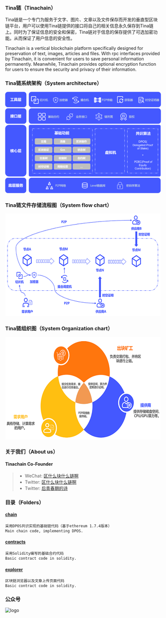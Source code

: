 
### Tina链（Tinachain）
Tina链是一个专门为服务于文字、图片、文章以及文件保存而开发的垂直型区块链平台，用户可以使用Tina链提供的接口将自己的相关信息永久保存到Tina链上。同时为了保证信息的安全和保密，Tina链对于信息的保存提供了可选加密功能。从而保证了用户信息的安全性。

Tinachain is a vertical blockchain platform specifically designed for preservation of text, images, articles and files. With rpc interfaces provided by Tinachain, it is convenient for users to save personal information permanently. Meanwhile, Tinachain provides optional encryption function for users to ensure the security and privacy of their information.

### Tina链系统架构（System architecture）
![Image text](https://github.com/DExpress-dev/DE-tinachain/blob/main/Tina/image/Architecture.png)

### Tina链文件存储流程图（System flow chart）
![Image text](https://github.com/DExpress-dev/DE-tinachain/blob/main/Tina/image/process.png)

### Tina链组织图（System Organization chart）
![Image text](https://github.com/DExpress-dev/DE-tinachain/blob/main/Tina/image/combination.png)


### 关于我们（About us）

#### Tinachain Co-Founder
> * WeChat: [区什么块什么链啊](Blockchain_fxh7622) 	
> * Twitter: [区什么块什么链啊](https://twitter.com/chain_fxh7622) 
> * Twitter: [后青春期的诗](https://twitter.com/chain_stayreal)


### 目录（Folders）

#### [chain](https://github.com/DExpress-dev/DE-tinachain/tree/master/chain)
    采用DPOS共识实现的基础链代码（基于ethereum 1.7.4版本）
    Main chain code, implementing DPOS.

#### [contracts](https://github.com/DExpress-dev/DE-tinachain/tree/master/contracts)
    采用Solidity编写的基础合约代码
    Basic contract code in solidity.

#### [explorer](https://github.com/DExpress-dev/DE-tinachain/tree/master/explorer)
    区块链浏览器以及文章上传页面代码
    Basic contract code in solidity.

### 公众号
![logo](https://raw.githubusercontent.com/Tinachain/Tinachain/master/image/wechat.png)